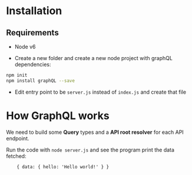 # Installation

## Requirements

- Node v6

- Create a new folder and create a new node project with graphQL dependencies:

```bash
npm init
npm install graphQL --save
```

- Edit entry point to be `server.js` instead of `index.js` and create that file

# How GraphQL works

We need to build some **Query** types and a **API root resolver** for each API endpoint.

Run the code with `node server.js` and see the program print the data fetched:

```
    { data: { hello: 'Hello world!' } }
```
